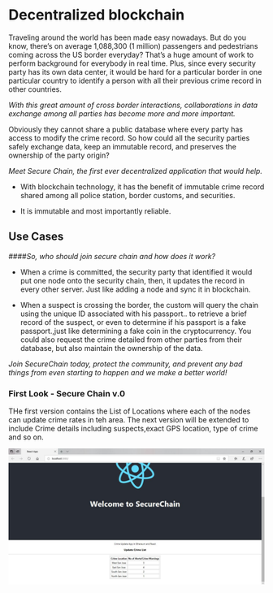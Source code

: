 # Decentralized blockchain

Traveling around the world has been made easy nowadays. But do you know, there’s on average 1,088,300 (1 million) passengers and pedestrians coming across the US border everyday? That’s a huge amount of work to perform background for everybody in real time. Plus, since every security party has its own data center, it would be hard for a particular border in one particular country to identify a person with all their previous crime record in other countries. 

*With this great amount of cross border interactions, collaborations in data exchange among all parties has become more and more important.*

Obviously they cannot share a public database where every party has access to modify the crime record. So how could all the security parties safely exchange data, keep an immutable record, and preserves the ownership of the party origin?

*Meet Secure Chain, the first ever decentralized application that would help.* 

* With blockchain technology, it has the benefit of immutable crime record shared among all police station, border customs, and securities. 

* It is immutable and most importantly reliable. 

## Use Cases 
####*So, who should join secure chain and how does it work?* 

* When a crime is committed, the security party that identified it would put one node onto the security chain, then, it updates the record in every other server. Just like adding a node and sync it in blockchain. 

* When a suspect is crossing the border, the custom will query the chain using the unique ID associated with his passport.. to retrieve a brief record of the suspect, or even to determine if his passport is a fake passport.,just like determining a fake coin in the cryptocurrency. You could also request the crime detailed from other parties from their database, but also maintain the ownership of the data. 

*Join SecureChain today, protect the community, and prevent any bad things from even starting to happen and we make a better world!*

### First Look - Secure Chain v.0
THe first version contains the  List of Locations where each of the nodes can update crime rates in teh area. The next version will be extended to include Crime details including suspects,exact GPS location, type of crime and so on.

![AppDesign](AppDesign.JPG)



